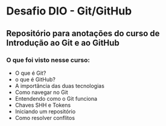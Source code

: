# Desafio DIO - Git/GitHub
## Repositório para anotações do curso de Introdução ao Git e ao GitHub

### O que foi visto nesse curso:

 - O que é Git?
 - o que é GitHub?
 - A importância das duas tecnologias
 - Como navegar no Git
 - Entendendo como o Git funciona
 - Chaves SHH e Tokens
 - Iniciando um repositório
 - Como resolver conflitos
